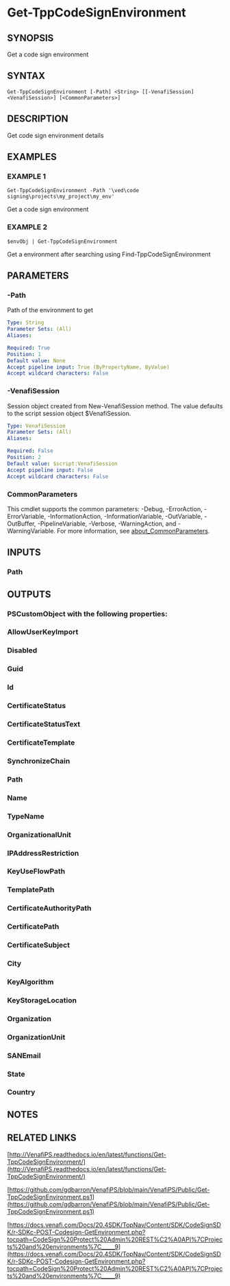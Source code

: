 # Get-TppCodeSignEnvironment

## SYNOPSIS
Get a code sign environment

## SYNTAX

```
Get-TppCodeSignEnvironment [-Path] <String> [[-VenafiSession] <VenafiSession>] [<CommonParameters>]
```

## DESCRIPTION
Get code sign environment details

## EXAMPLES

### EXAMPLE 1
```
Get-TppCodeSignEnvironment -Path '\ved\code signing\projects\my_project\my_env'
```

Get a code sign environment

### EXAMPLE 2
```
$envObj | Get-TppCodeSignEnvironment
```

Get a environment after searching using Find-TppCodeSignEnvironment

## PARAMETERS

### -Path
Path of the environment to get

```yaml
Type: String
Parameter Sets: (All)
Aliases:

Required: True
Position: 1
Default value: None
Accept pipeline input: True (ByPropertyName, ByValue)
Accept wildcard characters: False
```

### -VenafiSession
Session object created from New-VenafiSession method. 
The value defaults to the script session object $VenafiSession.

```yaml
Type: VenafiSession
Parameter Sets: (All)
Aliases:

Required: False
Position: 2
Default value: $script:VenafiSession
Accept pipeline input: False
Accept wildcard characters: False
```

### CommonParameters
This cmdlet supports the common parameters: -Debug, -ErrorAction, -ErrorVariable, -InformationAction, -InformationVariable, -OutVariable, -OutBuffer, -PipelineVariable, -Verbose, -WarningAction, and -WarningVariable. For more information, see [about_CommonParameters](http://go.microsoft.com/fwlink/?LinkID=113216).

## INPUTS

### Path
## OUTPUTS

### PSCustomObject with the following properties:
###     AllowUserKeyImport
###     Disabled
###     Guid
###     Id
###     CertificateStatus
###     CertificateStatusText
###     CertificateTemplate
###     SynchronizeChain
###     Path
###     Name
###     TypeName
###     OrganizationalUnit
###     IPAddressRestriction
###     KeyUseFlowPath
###     TemplatePath
###     CertificateAuthorityPath
###     CertificatePath
###     CertificateSubject
###     City
###     KeyAlgorithm
###     KeyStorageLocation
###     Organization
###     OrganizationUnit
###     SANEmail
###     State
###     Country
## NOTES

## RELATED LINKS

[http://VenafiPS.readthedocs.io/en/latest/functions/Get-TppCodeSignEnvironment/](http://VenafiPS.readthedocs.io/en/latest/functions/Get-TppCodeSignEnvironment/)

[https://github.com/gdbarron/VenafiPS/blob/main/VenafiPS/Public/Get-TppCodeSignEnvironment.ps1](https://github.com/gdbarron/VenafiPS/blob/main/VenafiPS/Public/Get-TppCodeSignEnvironment.ps1)

[https://docs.venafi.com/Docs/20.4SDK/TopNav/Content/SDK/CodeSignSDK/r-SDKc-POST-Codesign-GetEnvironment.php?tocpath=CodeSign%20Protect%20Admin%20REST%C2%A0API%7CProjects%20and%20environments%7C_____9](https://docs.venafi.com/Docs/20.4SDK/TopNav/Content/SDK/CodeSignSDK/r-SDKc-POST-Codesign-GetEnvironment.php?tocpath=CodeSign%20Protect%20Admin%20REST%C2%A0API%7CProjects%20and%20environments%7C_____9)

